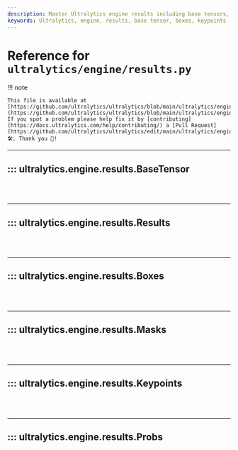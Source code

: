 ```yaml
---
description: Master Ultralytics engine results including base tensors, boxes, and keypoints with our thorough documentation.
keywords: Ultralytics, engine, results, base tensor, boxes, keypoints
---
```


# Reference for `ultralytics/engine/results.py`

!!! note

    This file is available at [https://github.com/ultralytics/ultralytics/blob/main/ultralytics/engine/results.py](https://github.com/ultralytics/ultralytics/blob/main/ultralytics/engine/results.py). If you spot a problem please help fix it by [contributing](https://docs.ultralytics.com/help/contributing/) a [Pull Request](https://github.com/ultralytics/ultralytics/edit/main/ultralytics/engine/results.py) 🛠️. Thank you 🙏!

---
## ::: ultralytics.engine.results.BaseTensor
<br><br>

---
## ::: ultralytics.engine.results.Results
<br><br>

---
## ::: ultralytics.engine.results.Boxes
<br><br>

---
## ::: ultralytics.engine.results.Masks
<br><br>

---
## ::: ultralytics.engine.results.Keypoints
<br><br>

---
## ::: ultralytics.engine.results.Probs
<br><br>
